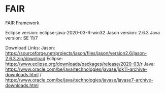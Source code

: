 # FAIR
FAIR Framework

Eclipse version: eclipse-java-2020-03-R-win32
Jason   version: 2.6.3
Java    version: SE 11/7

Download Links:
Jason: https://sourceforge.net/projects/jason/files/jason/version2.6/jason-2.6.3.zip/download
Eclipse: https://www.eclipse.org/downloads/packages/release/2020-03/r
Java: https://www.oracle.com/be/java/technologies/javase/jdk11-archive-downloads.html / https://www.oracle.com/be/java/technologies/javase/javase7-archive-downloads.html
